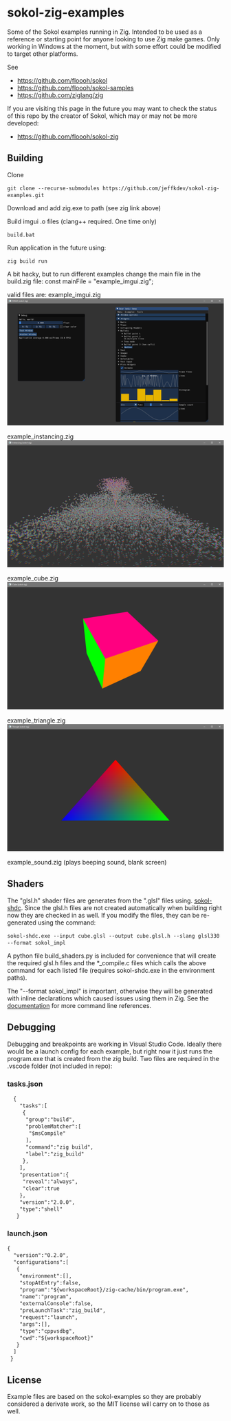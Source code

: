 # sokol-zig-examples

Some of the Sokol examples running in Zig. Intended to be used as a reference or starting point for anyone looking to use Zig make games. Only working in Windows at the moment, but with some effort could be modified to target other platforms.

See
   - https://github.com/floooh/sokol
   - https://github.com/floooh/sokol-samples
   - https://github.com/ziglang/zig
    
If you are visiting this page in the future you may want to check the status of this repo by the creator of Sokol, which may or may not be more developed:
  -  https://github.com/floooh/sokol-zig


## Building

Clone

    git clone --recurse-submodules https://github.com/jeffkdev/sokol-zig-examples.git

Download and add zig.exe to path (see zig link above)
    
Build imgui .o files (clang++ required. One time only)

    build.bat
    
    
Run application in the future using:

    zig build run
    
   
A bit hacky, but to run different examples change the main file in the build.zig file:
    const mainFile = "example_imgui.zig"; 

valid files are:
  example_imgui.zig
![example_imgui.zig](docs/imgui.png)
  
  example_instancing.zig
![example_instancing.zig](docs/instancing.png)

  example_cube.zig
![example_cube.zig](docs/cube.png)
  
  example_triangle.zig
![example_triangle.zig](docs/triangle.png)

  example_sound.zig
(plays beeping sound, blank screen)
  
  
## Shaders

The "glsl.h" shader files are generates from the ".glsl" files using. [sokol-shdc](https://github.com/floooh/sokol-tools). Since the glsl.h files are not created automatically when building right now they are checked in as well. If you modify the files, they can be re-generated using the command:

```
sokol-shdc.exe --input cube.glsl --output cube.glsl.h --slang glsl330 --format sokol_impl
```
A python file build_shaders.py is included for convenience that will create the required glsl.h files and the *_compile.c files which calls the above command for each listed file (requires sokol-shdc.exe in the environment paths).

The "--format sokol_impl" is important, otherwise they will be generated with inline declarations which caused issues using them in Zig. See the [documentation](https://github.com/floooh/sokol-tools/blob/master/docs/sokol-shdc.md) for more command line references.

## Debugging

Debugging and breakpoints are working in Visual Studio Code. Ideally there would be a launch config for each example, but right now it just runs the program.exe that is created from the zig build. Two files are required in the .vscode folder (not included in repo):

### tasks.json
```
  {
    "tasks":[
     {
      "group":"build",
      "problemMatcher":[
       "$msCompile"
      ],
      "command":"zig build",
      "label":"zig_build"
     },
    ],
    "presentation":{
     "reveal":"always",
     "clear":true
    },
    "version":"2.0.0",
    "type":"shell"
   }
 ```
### launch.json
```
{
  "version":"0.2.0",
  "configurations":[
   {
    "environment":[],
    "stopAtEntry":false,
    "program":"${workspaceRoot}/zig-cache/bin/program.exe",
    "name":"program",
    "externalConsole":false,
    "preLaunchTask":"zig_build",
    "request":"launch",
    "args":[],
    "type":"cppvsdbg",
    "cwd":"${workspaceRoot}"
   }
  ]
 }
 ```
## License

Example files are based on the sokol-examples so they are probably considered a derivate work, so the MIT license will carry on to those as well.
